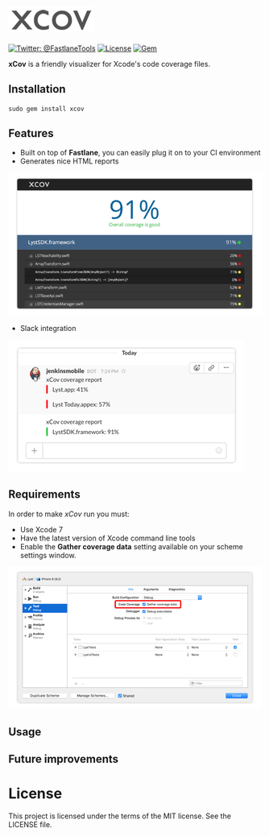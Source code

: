 ![/assets_readme/gather_coverage.png](/assets_readme/logo.png)
-------
[![Twitter: @FastlaneTools](https://img.shields.io/badge/contact-@carlostify-blue.svg?style=flat)](https://twitter.com/carlostify)
[![License](https://img.shields.io/badge/license-MIT-green.svg?style=flat)](https://github.com/nakiostudio/xcov/blob/master/LICENSE)
[![Gem](https://img.shields.io/gem/v/xcode.svg?style=flat)](http://rubygems.org/gems/xcov)

**xCov** is a friendly visualizer for Xcode's code coverage files.

## Installation
```
sudo gem install xcov
```

## Features
* Built on top of **Fastlane**, you can easily plug it on to your CI environment
* Generates nice HTML reports

![/assets_readme/report.png](/assets_readme/report.png)

* Slack integration

![/assets_readme/slack_integration.png](/assets_readme/slack_integration.png)

## Requirements
In order to make *xCov* run you must:
* Use Xcode 7
* Have the latest version of Xcode command line tools
* Enable the **Gather coverage data** setting available on your scheme settings window.

![/assets_readme/gather_coverage.png](/assets_readme/gather_coverage.png)

## Usage



## Future improvements


# License
This project is licensed under the terms of the MIT license. See the LICENSE file.
